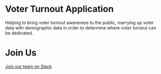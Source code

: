 # Voter Turnout Application
Helping to bring voter turnout awareness to the public, marrying up voter data with demographic data in order to determine where voter turnout can be dedicated.

# Join Us
[Join our team on Slack](https://bit.ly/2DQsK6p)